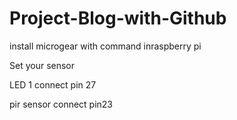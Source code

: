 # Project-Blog-with-Github
install microgear with command inraspberry pi

Set your sensor

LED 1 connect pin 27

pir sensor connect pin23
